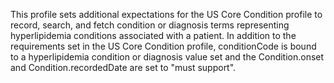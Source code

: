 This profile sets additional expectations for the US Core Condition profile to record, search, and fetch condition or diagnosis terms representing hyperlipidemia conditions associated with a patient. In addition to the requirements set in the US Core Condition profile, conditionCode is bound to a hyperlipidemia condition or diagnosis value set and the Condition.onset and Condition.recordedDate are set to "must support".